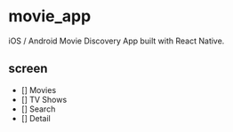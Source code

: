 # movie_app

iOS / Android Movie Discovery App built with React Native.


## screen

 - [] Movies
 - [] TV Shows
 - [] Search
 - [] Detail
